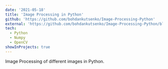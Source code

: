 ```yaml
---
date: '2021-05-18'
title: 'Image Processing in Python'
github: 'https://github.com/bohdankutsenko/Image-Processing-Python'
external: 'https://github.com/bohdankutsenko/Image-Processing-Python/blob/main/Image_Processing.ipynb'
tech:
  - Python
  - Numpy
  - OpenCV
showInProjects: true
---
```


Image Processing of different images in Python.
